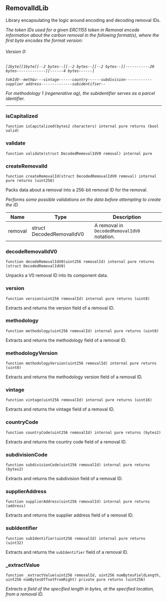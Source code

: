 ## RemovalIdLib


Library encapsulating the logic around encoding and decoding removal IDs.

<i>The token IDs used for a given ERC1155 token in Removal encode information about the carbon removal in the  following format(s), where the first byte encodes the format version:  
###### Version 0:  
```
[1byte][1byte][--2 bytes--][--2 bytes--][--2 bytes--][-----------20 bytes-------------][------4 bytes------]
```
 
```
tokIdV--meth&v---vintage------country------subdivision------------supplier address--------------subidentifier--
```
 For methodology 1 (regenerative ag), the subidentifier serves as a parcel identifier.</i>



---

### isCapitalized

```solidity
function isCapitalized(bytes2 characters) internal pure returns (bool valid)
```





### validate

```solidity
function validate(struct DecodedRemovalIdV0 removal) internal pure
```





### createRemovalId

```solidity
function createRemovalId(struct DecodedRemovalIdV0 removal) internal pure returns (uint256)
```

Packs data about a removal into a 256-bit removal ID for the removal.

<i>Performs some possible validations on the data before attempting to create the ID.</i>

| Name | Type | Description |
| ---- | ---- | ----------- |
| removal | struct DecodedRemovalIdV0 | A removal in `DecodedRemovalIdV0` notation. |


### decodeRemovalIdV0

```solidity
function decodeRemovalIdV0(uint256 removalId) internal pure returns (struct DecodedRemovalIdV0)
```

Unpacks a V0 removal ID into its component data.




### version

```solidity
function version(uint256 removalId) internal pure returns (uint8)
```

Extracts and returns the version field of a removal ID.




### methodology

```solidity
function methodology(uint256 removalId) internal pure returns (uint8)
```

Extracts and returns the methodology field of a removal ID.




### methodologyVersion

```solidity
function methodologyVersion(uint256 removalId) internal pure returns (uint8)
```

Extracts and returns the methodology version field of a removal ID.




### vintage

```solidity
function vintage(uint256 removalId) internal pure returns (uint16)
```

Extracts and returns the vintage field of a removal ID.




### countryCode

```solidity
function countryCode(uint256 removalId) internal pure returns (bytes2)
```

Extracts and returns the country code field of a removal ID.




### subdivisionCode

```solidity
function subdivisionCode(uint256 removalId) internal pure returns (bytes2)
```

Extracts and returns the subdivision field of a removal ID.




### supplierAddress

```solidity
function supplierAddress(uint256 removalId) internal pure returns (address)
```

Extracts and returns the supplier address field of a removal ID.




### subIdentifier

```solidity
function subIdentifier(uint256 removalId) internal pure returns (uint32)
```

Extracts and returns the `subIdentifier` field of a removal ID.




### _extractValue

```solidity
function _extractValue(uint256 removalId, uint256 numBytesFieldLength, uint256 numBytesOffsetFromRight) private pure returns (uint256)
```


<i>Extracts a field of the specified length in bytes, at the specified location, from a removal ID.</i>





